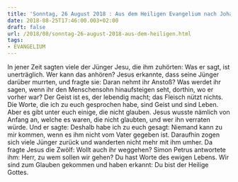 ```yaml
---
title: 'Sonntag, 26 August 2018 : Aus dem Heiligen Evangelium nach Johannes - Joh 6,60-69.'
date: 2018-08-25T17:46:00.003+02:00
draft: false
url: /2018/08/sonntag-26-august-2018-aus-dem-heiligen.html
tags: 
- EVANGELIUM
---
```


In jener Zeit sagten viele der Jünger Jesu, die ihm zuhörten: Was er sagt, ist unerträglich. Wer kann das anhören? Jesus erkannte, dass seine Jünger darüber murrten, und fragte sie: Daran nehmt ihr Anstoß? Was werdet ihr sagen, wenn ihr den Menschensohn hinaufsteigen seht, dorthin, wo er vorher war? Der Geist ist es, der lebendig macht; das Fleisch nützt nichts. Die Worte, die ich zu euch gesprochen habe, sind Geist und sind Leben. Aber es gibt unter euch einige, die nicht glauben. Jesus wusste nämlich von Anfang an, welche es waren, die nicht glaubten, und wer ihn verraten würde. Und er sagte: Deshalb habe ich zu euch gesagt: Niemand kann zu mir kommen, wenn es ihm nicht vom Vater gegeben ist. Daraufhin zogen sich viele Jünger zurück und wanderten nicht mehr mit ihm umher. Da fragte Jesus die Zwölf: Wollt auch ihr weggehen? Simon Petrus antwortete ihm: Herr, zu wem sollen wir gehen? Du hast Worte des ewigen Lebens. Wir sind zum Glauben gekommen und haben erkannt: Du bist der Heilige Gottes.